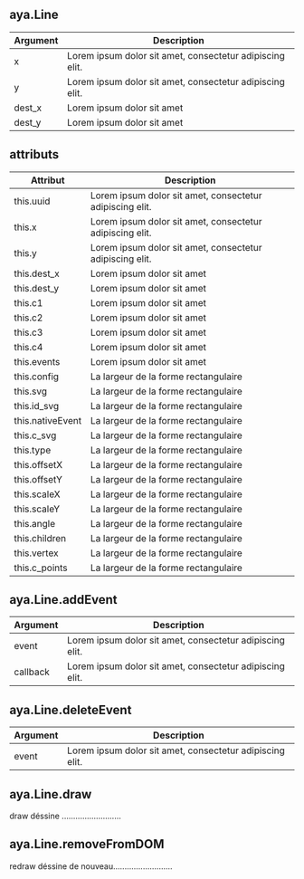 ## aya.Line

<style>
.empty-space{
    visibility:hidden;
    display:inline-block;
    border:none;
}
.table_1 .thead-row {
    border-top:none;
}
.type_style{
    transform:rotate(-40deg);
}
</style>
<body>

<table class='table_1'>
    <thead>
    <tr class="thead-row">
        <th>Argument</th>
        <th>Description</th>
    </tr>
    </thead>
    <tbody>
    <tr>
        <td>x</td>
        <td>Lorem ipsum dolor sit amet, consectetur adipiscing elit.</td>
    </tr>
    <tr>
        <td>y</td>
        <td>Lorem ipsum dolor sit amet, consectetur adipiscing elit.</td>
    </tr>
     <tr>
        <td>dest_x</td>
        <td>Lorem ipsum dolor sit amet</td>
    </tr>
     <tr>
        <td>dest_y</td>
        <td>Lorem ipsum dolor sit amet</td>
    </tr>
    </tbody>
</table>

## attributs

<table class='table_2'>
    <thead>
    <tr class="thead-row">
        <th>Attribut</th>
        <th>Description</th>
    </tr>
    </thead>
    <tbody>
    <tr>
        <td>this.uuid</td>
        <td>Lorem ipsum dolor sit amet, consectetur adipiscing elit.</td>
    </tr>
    <tr>
        <td>this.x</td>
        <td>Lorem ipsum dolor sit amet, consectetur adipiscing elit.</td>
    </tr>
    <tr>
        <td>this.y</td>
        <td>Lorem ipsum dolor sit amet, consectetur adipiscing elit.</td>
    </tr>
     <tr>
        <td>this.dest_x</td>
        <td>Lorem ipsum dolor sit amet</td>
    </tr>
    <tr>
        <td>this.dest_y</td>
        <td>Lorem ipsum dolor sit amet</td>
    </tr>
     <tr>
        <td>this.c1</td>
        <td>Lorem ipsum dolor sit amet</td>
    </tr>
     <tr>
        <td>this.c2</td>
        <td>Lorem ipsum dolor sit amet</td>
    </tr>
     <tr>
        <td>this.c3</td>
        <td>Lorem ipsum dolor sit amet</td>
    </tr>
     <tr>
        <td>this.c4</td>
        <td>Lorem ipsum dolor sit amet</td>
    </tr>
    <tr>
        <td>this.events</td>
        <td>Lorem ipsum dolor sit amet</td>
    </tr>
     <tr>
        <td>this.config</td>
        <td>La largeur de la forme rectangulaire</td>
    </tr>
     <tr>
        <td>this.svg</td>
        <td>La largeur de la forme rectangulaire</td>
    </tr>
     <tr>
        <td>this.id_svg</td>
        <td>La largeur de la forme rectangulaire</td>
    </tr>
         <tr>
        <td>this.nativeEvent</td>
        <td>La largeur de la forme rectangulaire</td>
    </tr>
     <tr>
        <td>this.c_svg</td>
        <td>La largeur de la forme rectangulaire</td>
    </tr>
      <tr>
        <td>this.type</td>
        <td>La largeur de la forme rectangulaire</td>
    </tr>
     <tr>
        <td>this.offsetX</td>
        <td>La largeur de la forme rectangulaire</td>
    </tr>
         <tr>
        <td>this.offsetY</td>
        <td>La largeur de la forme rectangulaire</td>
    </tr>
         <tr>
        <td>this.scaleX</td>
        <td>La largeur de la forme rectangulaire</td>
    </tr>
         <tr>
        <td>this.scaleY</td>
        <td>La largeur de la forme rectangulaire</td>
    </tr>
         <tr>
        <td>this.angle</td>
        <td>La largeur de la forme rectangulaire</td>
    </tr>
         <tr>
        <td>this.children</td>
        <td>La largeur de la forme rectangulaire</td>
    </tr>
         <tr>
        <td>this.vertex</td>
        <td>La largeur de la forme rectangulaire</td>
    </tr>
         <tr>
        <td>this.c_points</td>
        <td>La largeur de la forme rectangulaire</td>
    </tr>
    </tbody>
</table>

## aya.Line.addEvent

<table class='table_3'>
    <thead>
    <tr class="thead-row">
        <th>Argument</th>
        <th>Description</th>
    </tr>
    </thead>
    <tbody>
    <tr>
        <td>event</td>
        <td>Lorem ipsum dolor sit amet, consectetur adipiscing elit.</td>
    </tr>
    <tr>
        <td>callback</td>
        <td>Lorem ipsum dolor sit amet, consectetur adipiscing elit.</td>
    </tr>
    </tbody>
</table>

## aya.Line.deleteEvent

<table class='table_4'>
    <thead>
    <tr class="thead-row">
        <th>Argument</th>
        <th>Description</th>
    </tr>
    </thead>
    <tbody>
    <tr>
        <td>event</td>
        <td>Lorem ipsum dolor sit amet, consectetur adipiscing elit.</td>
    </tr>
    </tbody>
</table>

</body>

## aya.Line.draw

draw déssine ..........................

## aya.Line.removeFromDOM

redraw déssine de nouveau..........................
